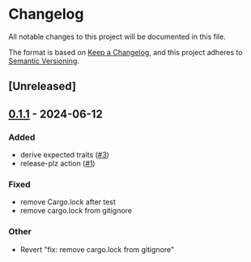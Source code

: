 # Changelog
All notable changes to this project will be documented in this file.

The format is based on [Keep a Changelog](https://keepachangelog.com/en/1.0.0/),
and this project adheres to [Semantic Versioning](https://semver.org/spec/v2.0.0.html).

## [Unreleased]

## [0.1.1](https://github.com/pvalletbo/unsignedvarint/compare/v0.1.0...v0.1.1) - 2024-06-12

### Added
- derive expected traits ([#3](https://github.com/pvalletbo/unsignedvarint/pull/3))
- release-plz action ([#1](https://github.com/pvalletbo/unsignedvarint/pull/1))

### Fixed
- remove Cargo.lock after test
- remove cargo.lock from gitignore

### Other
- Revert "fix: remove cargo.lock from gitignore"
